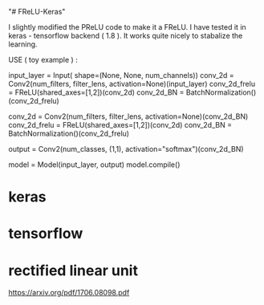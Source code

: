 "# FReLU-Keras" 

I slightly modified the PReLU code to make it a FReLU. I have tested it in keras - tensorflow backend ( 1.8 ). It works quite nicely to stabalize the learning. 

USE ( toy example ) : 

input_layer = Input( shape=(None, None, num_channels))
conv_2d = Conv2(num_filters, filter_lens, activation=None)(input_layer)
conv_2d_frelu = FReLU(shared_axes=[1,2])(conv_2d)
conv_2d_BN = BatchNormalization()(conv_2d_frelu)

conv_2d = Conv2(num_filters, filter_lens, activation=None)(conv_2d_BN)
conv_2d_frelu = FReLU(shared_axes=[1,2])(conv_2d)
conv_2d_BN = BatchNormalization()(conv_2d_frelu)

output = Conv2(num_classes, (1,1), activation="softmax")(conv_2d_BN)

model = Model(input_layer, output)
model.compile()



# keras 
# tensorflow
# rectified linear unit
https://arxiv.org/pdf/1706.08098.pdf
